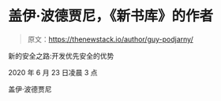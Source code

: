 # 盖伊·波德贾尼，《新书库》的作者

> 原文：<https://thenewstack.io/author/guy-podjarny/>

新的安全之路:开发优先安全的优势

2020 年 6 月 23 日凌晨 3 点

盖伊·波德贾尼